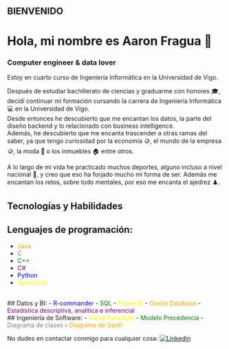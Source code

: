 ## BIENVENIDO

# Hola, mi nombre es Aaron Fragua 👋
### Computer engineer & data lover

Estoy en cuarto curso de Ingeniería Informática en la Universidad de Vigo.

Después de estudiar bachillerato de ciencias y graduarme con honores 🎓, decidí continuar mi formación cursando la carrera de Ingeniería Informática 💻 en la Universidad de Vigo.
</br>
Desde entonces he descubierto que me encantan los datos, la parte del diseño backend y lo relacionado con business intelligence.
</br>
Además, he descubierto que me encanta trascender a otras ramas del saber, ya que tengo curiosidad por la economía 🪙, el mundo de la empresa 🪙, la moda 👔 o los inmuebles 🏠 entre otros.

A lo largo de mi vida he practicado muchos deportes, alguno incluso a nivel nacional 🥇, y creo que eso ha forjado mucho mi forma de ser. Además me encantan los retos, sobre todo mentales, por eso me encanta el ajedrez ♟️.

## Tecnologías y Habilidades
## Lenguajes de programación:
- <span style="color: orange;">Java</span>
- <span style="color: grey;">C</span>
- <span style="color: green;">C++</span>
- <span style="color: purple;">C#</span>
- <span style="color: blue;">Python</span>
- <span style="color: yellow;">JavaScript</span>
</br>
## Datos y BI:
- <span style="color: blue;">R-commander</span>
- <span style="color: green;">SQL</span>
- <span style="color: yellow;">Power BI</span>
- <span style="color: orange;">Oracle Database</span>
- <span style="color: purple;">Estadística descriptiva, analítica e inferencial</span>
</br>
## Ingeniería de Software:
- <span style="color: yellow;">Visual Paradigm</span>
- <span style="color: green;">Modelo Precedencia</span>
- <span style="color: grey;">Diagrama de clases</span>
- <span style="color: orange;">Diagrama de Gantt</span>
</br>

No dudes en contactar conmigo para cualquier cosa:
[![LinkedIn](https://img.shields.io/badge/LinkedIn-Aarón_Fragua_Somoza-0077B5?style=for-the-badge&logo=linkedin&logoColor=white&labelColor=101010)](https://www.linkedin.com/in/aarón-fragua-somoza-25b0a8304/)
